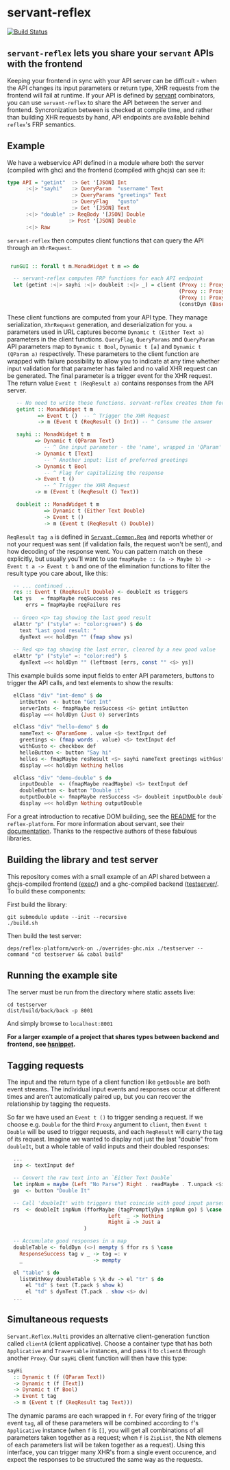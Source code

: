 # servant-reflex

[![Build Status](https://travis-ci.org/imalsogreg/servant-reflex.svg?branch=master)](https://travis-ci.org/imalsogreg/servant-reflex)

## `servant-reflex` lets you share your `servant` APIs with the frontend

Keeping your frontend in sync with your API server can be difficult - when the API changes its input parameters or return type, XHR requests from the frontend will fail at runtime. If your API is defined by [servant](haskell-servant.readthedocs.io) combinators, you can use `servant-reflex` to share the API between the server and frontend. 
Syncronization between is checked at compile time, and rather than building XHR requests by hand, API endpoints are available behind `reflex`'s FRP semantics.



## Example

We have a webservice API defined in a module where both the server (compiled with ghc) and the frontend (compiled with ghcjs) can see it:

```haskell
type API = "getint"  :> Get '[JSON] Int
      :<|> "sayhi"   :> QueryParam  "username" Text
                     :> QueryParams "greetings" Text
                     :> QueryFlag   "gusto"
                     :> Get '[JSON] Text
      :<|> "double" :> ReqBody '[JSON] Double
                    :> Post '[JSON] Double
      :<|> Raw
```

`servant-reflex` then computes client functions that can query the API through an `XhrRequest`.

```haskell

 runGUI :: forall t m.MonadWidget t m => do

  -- servant-reflex computes FRP functions for each API endpoint
  let (getint :<|> sayhi :<|> doubleit :<|> _) = client (Proxy :: Proxy API)
                                                        (Proxy :: Proxy m)
                                                        (Proxy :: Proxy ())
                                                        (constDyn (BasePath "/"))
```

These client functions are computed from your API type. They manage serialization, `XhrRequest` generation, and deserialization for you. `a` parameters used in URL captures become `Dynamic t (Either Text a)` parameters in the client functions. `QueryFlag`, `QueryParams` and `QueryParam` API parameters map to `Dynamic t Bool`, `Dynamic t [a]` and `Dynamic t (QParam a)` respectively. These parameters to the client function are wrapped with failure possibility to allow you to indicate at any time whether input validation for that parameter has failed and no valid XHR request can be generated. The final parameter is a trigger event for the XHR request. The return value `Event t (ReqResult a)` contains responses from the API server.

```haskell
   -- No need to write these functions. servant-reflex creates them for you!
   getint :: MonadWidget t m
          => Event t ()  -- ^ Trigger the XHR Request
          -> m (Event t (ReqResult () Int)) -- ^ Consume the answer

   sayhi :: MonadWidget t m
         => Dynamic t (QParam Text) 
            -- ^ One input parameter - the 'name', wrapped in 'QParam'
         -> Dynamic t [Text]
            -- ^ Another input: list of preferred greetings
         -> Dynamic t Bool
            -- ^ Flag for capitalizing the response
         -> Event t ()
            -- ^ Trigger the XHR Request
         -> m (Event t (ReqResult () Text))

   doubleit :: MonadWidget t m
            => Dynamic t (Either Text Double)
            -> Event t ()
            -> m (Event t (ReqResult () Double))
```

`ReqResult tag a` is defined in [`Servant.Common.Req`](https://github.com/imalsogreg/servant-reflex/blob/6d866e338edb9bf6fd8f8d5083ff0187b4d8c0d2/src/Servant/Common/Req.hs#L40-L42) and reports whether or not your request was sent (if validation fails, the request won't be sent), and how decoding of the response went. You can pattern match on these explicitly, but usually you'll want to use `fmapMaybe :: (a -> Maybe b) -> Event t a -> Event t b` and one of the elimination functions to filter the result type you care about, like this:

```haskell
  -- ... continued ...
  res :: Event t (ReqResult Double) <- doubleIt xs triggers
  let ys   = fmapMaybe reqSuccess res
      errs = fmapMaybe reqFailure res
  
  -- Green <p> tag showing the last good result 
  elAttr "p" ("style" =: "color:green") $ do
    text "Last good result: "
    dynText =<< holdDyn "" (fmap show ys)
    
  -- Red <p> tag showing the last error, cleared by a new good value
  elAttr "p" ("style" =: "color:red") $
    dynText =<< holdDyn "" (leftmost [errs, const "" <$> ys])
```

This example builds some input fields to enter API parameters, buttons to trigger the API calls, and text elements to show the results:

```haskell
  elClass "div" "int-demo" $ do
    intButton  <- button "Get Int"
    serverInts <- fmapMaybe resSuccess <$> getint intButton
    display =<< holdDyn (Just 0) serverInts

  elClass "div" "hello-demo" $ do
    nameText <- QParamSome . value <$> textInput def
    greetings <- (fmap words . value) <$> textInput def
    withGusto <- checkbox def
    helloButton <- button "Say hi"
    hellos <- fmapMaybe resResult <$> sayhi nameText greetings withGusto helloButton
    display =<< holdDyn Nothing hellos

  elClass "div" "demo-double" $ do
    inputDouble  <- (fmapMaybe readMaybe) <$> textInput def
    doubleButton <- button "Double it"
    outputDouble <- fmapMaybe resSuccess <$> doubleit inputDouble doubleButton
    display =<< holdDyn Nothing outputDouble
```

For a great introduction to recative DOM building, see the [README](https://github.com/reflex-frp/reflex-platform) for the `reflex-platform`. For more information about servant, see their [documentation](http://haskell-servant.readthedocs.io/en/stable/). Thanks to the respective authors of these fabulous libraries.


## Building the library and test server

This repository comes with a small example of an API shared between a ghcjs-compiled frontend ([exec/](https://github.com/imalsogreg/servant-reflex/tree/master/exec)) and a ghc-compiled backend ([testserver/](https://github.com/imalsogreg/servant-reflex/tree/master/testserver). To build these components:


First build the library:

```
git submodule update --init --recursive
./build.sh
```

Then build the test server:

```
deps/reflex-platform/work-on ./overrides-ghc.nix ./testserver --command "cd testserver && cabal build"
```


## Running the example site

The server must be run from the directory where static assets live:

```
cd testserver
dist/build/back/back -p 8001
```

And simply browse to `localhost:8001`

**For a larger example of a project that shares types between backend and frontend, see [hsnippet](https://github.com/mightybyte/hsnippet).**


## Tagging requests

The input and the return type of a client function like `getDouble` are both event streams. The individual input events and responses occur at different times and aren't automatically paired up, but you can recover the relationship by tagging the requests.

So far we have used an `Event t ()` to trigger sending a request. If we choose e.g. `Double` for the third `Proxy` argument to `client`, then `Event t Double` will be used to trigger requests, and each `ReqResult` will carry the tag of its request. Imagine we wanted to display not just the last "double" from `doubleIt`, but a whole table of valid inputs and their doubled responses:

```haskell
  ...
  inp <- textInput def

  -- Convert the raw text into an `Either Text Double`
  let inpNum = maybe (Left "No Parse") Right . readMaybe . T.unpack <$> value inp
  go  <- button "Double It"

  -- Call 'doubleIt' with triggers that coincide with good input parses
  rs  <- doubleIt inpNum (fforMaybe (tagPromptlyDyn inpNum go) $ \case
                                 Left  _ -> Nothing
                                 Right a -> Just a
                         )

  -- Accumulate good responses in a map
  doubleTable <- foldDyn (<>) mempty $ ffor rs $ \case
    ResponseSuccess tag v _ -> tag =: v
    _                       -> mempty

  el "table" $ do
    listWithKey doubleTable $ \k dv -> el "tr" $ do
      el "td" $ text (T.pack $ show k)
      el "td" $ dynText (T.pack . show <$> dv)
  ...
```

## Simultaneous requests

`Servant.Reflex.Multi` provides an alternative client-generation function called `clientA` (client applicative). Choose a container type that has both `Applicative` and `Traversable` instances, and pass it to `clientA` through another `Proxy`. Our `sayHi` client function will then have this type:

```haskell
sayHi
  :: Dynamic t (f (QParam Text))
  -> Dynamic t (f [Text])
  -> Dynamic t (f Bool)
  -> Event t tag
  -> m (Event t (f (ReqResult tag Text)))
```

The dynamic params are each wrapped in `f`. For every firing of the trigger event `tag`, all of these parameters will be combined according to `f`'s `Applicative` instance (when `f` is `[]`, you will get all combinations of all parameters taken together as a request; when `f` is `ZipList`, the Nth elemens of each parameters list will be taken together as a request). Using this interface, you can trigger many XHR's from a single event occurence, and expect the responses to be structured the same way as the requests.
